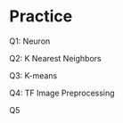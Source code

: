 # Practice  
Q1: Neuron                                          
                 
Q2: K Nearest Neighbors        
                            
Q3: K-means                              
                
Q4: TF Image Preprocessing                       
        
Q5         
